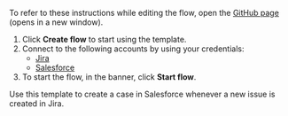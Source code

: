 To refer to these instructions while editing the flow, open the [GitHub page](https://github.com/ot4i/app-connect-templates/tree/main/resources/markdown/Create%20a%20case%20in%20Salesforce%20whenever%20a%20new%20issue%20is%20created%20in%20Jira_instructions.md) (opens in a new window).

1. Click **Create flow** to start using the template.
2. Connect to the following accounts by using your credentials:
   - [Jira](https://www.ibm.com/docs/en/app-connect/containers_cd?topic=apps-jira) 
   - [Salesforce](https://www.ibm.com/docs/en/app-connect/containers_cd?topic=apps-salesforce)
3. To start the flow, in the banner, click **Start flow**.

Use this template to create a case in Salesforce whenever a new issue is created in Jira.





